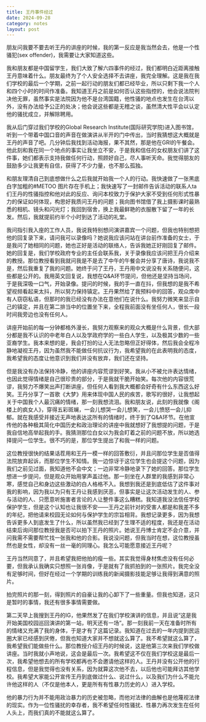 ```yaml
---
title: 王丹事件经过
date: 2024-09-28
category: notes
layout: post
---
```


朋友问我要不要去听王丹的讲座的时候，我的第一反应是我当然会去，他是一个性骚犯(sex offender)，我需要让大家知道这些。

我和朋友都是中国留学生，我们大致了解六四事件的经过，我们都明白近距离接触王丹意味着什么。朋友最终为了个人安全选择不去讲座，我完全理解。这是我在我们学校的最后一个学期，之前一起行动的朋友们都已经毕业，所以只剩下我一个人和四个小时的时间作准备。我知道王丹之前是如何否认这些指控的，他会说法院判决他无罪，虽然事实是法院因为他不是台湾国籍，他性骚的地点也发生在台湾以外，没有办法给予公正的处决；他会说这些都是无稽之谈，虽然清大性平会以认定他的骚扰成立，并解除聘用。

我从后门穿过我们学校的Global Research Institute(国际研究学院)进入图书馆，听到一个带着中国口音的声音在做演讲从半开的门中传出，当时我猜想这大概就是王丹的声音了吧。几分钟后我找到活动海报，果不其然，那是他在GRI的午餐会。他此刻和我在同一个地点的事实让我坐立不安，于是我和信任的女权朋友们讲了这件事，她们都表示支持我做任何行动，照顾好自己，尽人事听天命。我觉得朋友的鼓励多少让我更有自信，获得了不少力量，也不那么孤独。

和朋友理清自己到底想做什么之后我就开始我一个人的行动。我快速做了一张黑底白字加粗的#METOO 图片存在手机上；我快速写了一封邮件告诉活动的联系人ta们王丹的性骚指控和他对此的反应、询问本校致力于保护大家不受到任何形式性暴力的保证如何体现，构思好我质问王丹的问题；我向图书馆借了我上摄影课时最熟悉的相机、镜头和闪光灯；我回到宿舍，换上我最鲜艳的衣服散下留了一年的长发。然后，我就提前约半个小时到达了活动的礼堂。

我问指引我入座的工作人员，我说我特别想问演讲嘉宾一个问题，但我也特别想把他的回复录下来，请问我可以录像吗？她说我应该问站在讲台前作准备的女士，于是我问了她相同的问题，她也正好是活动的联络人，告诉我她正好刚回复了邮件。她的回复是，我们学校政府专业的主任会联系我，关于录像我应该问把王丹介绍来的教授。那位教授看到我就问我是不是去了中午的午餐会并分享了唐诗，我说我不是，然后我重复了我的问题。她终于问了王丹，王丹用中文说没有关系随便问，这些都是公开的。我用英文回复说，我想在Q&A环节提问，但他还是坚持当场问，于是我深吸一口气，开始录像。提问的时候，我的手一直在抖，但我想的是我不希望视频看起来太抖，所以努力保持镇定。王丹果然给了我预料中的回答，观众席中有人窃窃私语，但那时的我已经没有办法在意他们在说什么。我努力微笑来显示自己的镇定，并且在第二排当中的位置坐下来，全程我前面没有坐任何人，很长一段时间我旁边也没有任何人。

讲座开始前的每一分钟都格外漫长，我努力观察来的观众大概是什么背景，但大部分都是我不认识的中老年白人以及学政府学的一些白人学生，以及极其少数的一些亚裔学生。我本来想的是，我会打扮的让人无法忽略但正好得体，然后我会全程冷静地凝视王丹，因为虽然我不能做任何抗议行为，我希望我的在此表明我的态度，我希望我的态度让他意识到我们并没有放弃，我们还在坚持。

但是我没有办法保持冷静，他的讲座内容荒谬到好笑。我从小不被允许表达情绪，也因此觉得情绪是自己很珍贵的部分，于是我就干脆开始笑。每次他的内容很荒谬，我努力不爆笑出声打断讲座，但任何人看到我大概都会好奇有什么东西这么好笑。王丹分享了一首歌《大梦》用来体现中国人民的疾苦，歌写的很好，让我想起关于中国我个人最沉痛的情绪，那一刻我想流泪。我和朋友说，此刻的我就像《阁楼上的疯女人》，穿得五彩斑斓，一会儿想哭一会儿想笑，一会儿愤怒一会儿抑郁。就在我感受并接近无声地表达这所有的情绪时，终于到了Q&A环节。在他宣传他的各种极其简化中国历史和政治理论的讲座中我就想好了我想提的问题，于是我自信地高举起我的手。我猜测那位白女以为我会盯着之前的问题不放，所以她选择提问一位学生。很不巧的是，那位学生提出了和我一样的问题。

这位教授很快的结果话茬用和王丹一模一样的回答敷衍，并且问那位学生是否值得法院放弃起诉，而那位学生不知情。我一边惊讶于这位学生也会提这个问题，因为我们之前见过面，我知道他不会中文；一边非常冷静地录下了她的回答。那位学生想进一步提问，但是观众开始用掌声盖过他。那一刻坐在人群里的我感到非常心寒，感觉自己和身边这些激动的白人格格不入。我想到我还是到底低估了这件事对我的影响，因为我以为只有王丹让我感到厌恶，但事实是让这次活动发生的人、参与活动的人、只愿意听施害者言论的人让整件事这么糟糕。我知道我没法信任学校保护学生，但是这个认知也让我很不安——王丹之前针对的受害人都是和我差不多的年纪，把他请来校园无论如何与保护学生的宗旨相背。我想记录更多，因为我想告诉更多人到底发生了什么，所以虽然我已经到了生理不适的程度，我还是在活动结束后询问那位教授我是否可以拍下王丹的照片。她说王丹博士肯定不会介意，并问我需不需要帮忙找一张我和他的合影。我说没问题，但我当时在想，这位教授虽然也是女性，却没有一丝一毫的同理心。我怎么可能愿意接近王丹呢？

王丹当然同意了，并且希望我把他拍的瘦一些。其实我觉得身材焦虑没有任何必要，但我承认我确实只想照一张肖像，于是就有了我抓拍到的一张照片。我完全没有足够时间，但好在经过一个学期的训练我的新闻摄影技能足够让我得到满意的照片。

拍完照片的那一刻，得到照片的自豪让我的心卸下了一些重量。但我也知道，这只是暂时的事情，我还有很多事情需要做。

第二天早上我搜到王丹的IG，他果然发了在我们学校演讲的信息，并且说“这是我开始美国校园巡回演讲的第一站，明天还有一场”。那一刻我前一天在准备时所有的情绪又充满了我的身体，于是才有了这篇记录。我知道在过去的一年内提到民运圈大家已经感到厌倦，但我也知道大家并不想就这么算了。我不希望就这么算了，我希望我们能做些什么。那位教授介绍王丹的时候说，这是他第三次来我们学校做讲座。当时我就小声地说，这会是最后一次。我希望这不仅在我们学校这是最后一次，我希望他想去的所有学校都再也不会邀请他这样的人。王丹并没有公开他的行程信息，但是我觉得也没有关系，因为就算这次他不去，以后他也可能拜访其他学校。我希望大家能公开宣传王丹到底做过什么、说过什么，以及我们为什么不能允许他这样的人（不仅是他本人，更是所有有性暴力历史的人）进入学校。

他的暴力行为并不能用政治暴力的历史被忽略，而他对法律的曲解也是他蔑视法律的现实。作为一位性骚扰的幸存者，我不希望任何性骚扰、性暴力再次发生在任何人头上，而我们真的不能就这么算了。